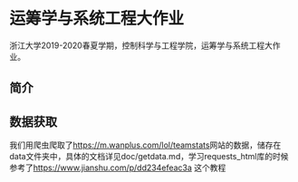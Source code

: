 # 运筹学与系统工程大作业
浙江大学2019-2020春夏学期，控制科学与工程学院，运筹学与系统工程大作业。

## 简介

## 数据获取
我们用爬虫爬取了<a href=https://m.wanplus.com/lol/teamstats>https://m.wanplus.com/lol/teamstats</a>网站的数据，储存在data文件夹中，具体的文档详见doc/getdata.md，学习requests_html库的时候参考了<a href=https://www.jianshu.com/p/dd234efeac3a>https://www.jianshu.com/p/dd234efeac3a</a>
这个教程